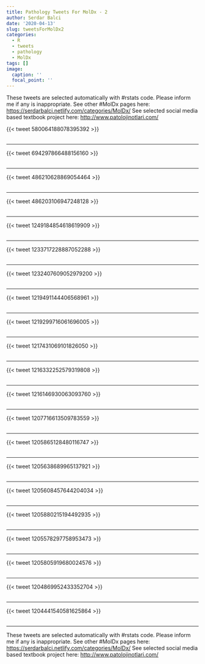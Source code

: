 ```yaml
---
title: Pathology Tweets For MolDx - 2
author: Serdar Balci
date: '2020-04-13'
slug: tweetsForMolDx2
categories:
  - R
  - tweets
  - pathology
  - MolDx
tags: []
image:
  caption: ''
  focal_point: ''
---
```



These tweets are selected automatically with #rstats code. Please inform me if any is inappropriate.
See other #MolDx pages here: https://serdarbalci.netlify.com/categories/MolDx/ 
See selected social media based textbook project here: http://www.patolojinotlari.com/

{{< tweet 580064188078395392 >}}
<br>
<br>
<hr>
{{< tweet 694297866488156160 >}}
<br>
<br>
<hr>
{{< tweet 486210628869054464 >}}
<br>
<br>
<hr>
{{< tweet 486203106947248128 >}}
<br>
<br>
<hr>
{{< tweet 1249184854618619909 >}}
<br>
<br>
<hr>
{{< tweet 1233717228887052288 >}}
<br>
<br>
<hr>
{{< tweet 1232407609052979200 >}}
<br>
<br>
<hr>
{{< tweet 1219491144406568961 >}}
<br>
<br>
<hr>
{{< tweet 1219299716061696005 >}}
<br>
<br>
<hr>
{{< tweet 1217431069101826050 >}}
<br>
<br>
<hr>
{{< tweet 1216332252579319808 >}}
<br>
<br>
<hr>
{{< tweet 1216146930063093760 >}}
<br>
<br>
<hr>
{{< tweet 1207716613509783559 >}}
<br>
<br>
<hr>
{{< tweet 1205865128480116747 >}}
<br>
<br>
<hr>
{{< tweet 1205638689965137921 >}}
<br>
<br>
<hr>
{{< tweet 1205608457644204034 >}}
<br>
<br>
<hr>
{{< tweet 1205880215194492935 >}}
<br>
<br>
<hr>
{{< tweet 1205578297758953473 >}}
<br>
<br>
<hr>
{{< tweet 1205805919680024576 >}}
<br>
<br>
<hr>
{{< tweet 1204869952433352704 >}}
<br>
<br>
<hr>
{{< tweet 1204441540581625864 >}}
<br>
<br>
<hr>


These tweets are selected automatically with #rstats code. Please inform me if any is inappropriate.
See other #MolDx pages here: https://serdarbalci.netlify.com/categories/MolDx/ 
See selected social media based textbook project here: http://www.patolojinotlari.com/
